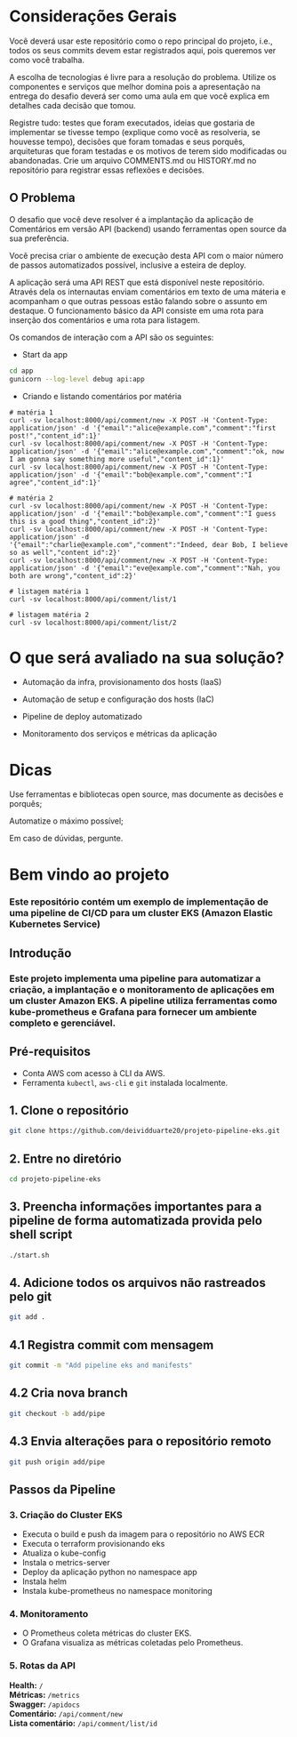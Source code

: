 # Considerações Gerais

Você deverá usar este repositório como o repo principal do projeto, i.e., todos os seus commits devem estar registrados aqui, pois queremos ver como você trabalha.

A escolha de tecnologias é livre para a resolução do problema. Utilize os componentes e serviços que melhor domina pois a apresentação na entrega do desafio deverá ser como uma aula em que você explica em detalhes cada decisão que tomou.

Registre tudo: testes que foram executados, ideias que gostaria de implementar se tivesse tempo (explique como você as resolveria, se houvesse tempo), decisões que foram tomadas e seus porquês, arquiteturas que foram testadas e os motivos de terem sido modificadas ou abandonadas. Crie um arquivo COMMENTS.md ou HISTORY.md no repositório para registrar essas reflexões e decisões.


## O Problema

O desafio que você deve resolver é a implantação da aplicação de Comentários em versão API (backend) usando ferramentas open source da sua preferência.

Você precisa criar o ambiente de execução desta API com o maior número de passos automatizados possível, inclusive a esteira de deploy.

A aplicação será uma API REST que está disponível neste repositório. Através dela os internautas enviam comentários em texto de uma máteria e acompanham o que outras pessoas estão falando sobre o assunto em destaque. O funcionamento básico da API consiste em uma rota para inserção dos comentários e uma rota para listagem.

Os comandos de interação com a API são os seguintes:

* Start da app

```bash
cd app
gunicorn --log-level debug api:app
```

* Criando e listando comentários por matéria

```
# matéria 1
curl -sv localhost:8000/api/comment/new -X POST -H 'Content-Type: application/json' -d '{"email":"alice@example.com","comment":"first post!","content_id":1}'
curl -sv localhost:8000/api/comment/new -X POST -H 'Content-Type: application/json' -d '{"email":"alice@example.com","comment":"ok, now I am gonna say something more useful","content_id":1}'
curl -sv localhost:8000/api/comment/new -X POST -H 'Content-Type: application/json' -d '{"email":"bob@example.com","comment":"I agree","content_id":1}'

# matéria 2
curl -sv localhost:8000/api/comment/new -X POST -H 'Content-Type: application/json' -d '{"email":"bob@example.com","comment":"I guess this is a good thing","content_id":2}'
curl -sv localhost:8000/api/comment/new -X POST -H 'Content-Type: application/json' -d '{"email":"charlie@example.com","comment":"Indeed, dear Bob, I believe so as well","content_id":2}'
curl -sv localhost:8000/api/comment/new -X POST -H 'Content-Type: application/json' -d '{"email":"eve@example.com","comment":"Nah, you both are wrong","content_id":2}'

# listagem matéria 1
curl -sv localhost:8000/api/comment/list/1

# listagem matéria 2
curl -sv localhost:8000/api/comment/list/2
```


# O que será avaliado na sua solução?

* Automação da infra, provisionamento dos hosts (IaaS)

* Automação de setup e configuração dos hosts (IaC)

* Pipeline de deploy automatizado

* Monitoramento dos serviços e métricas da aplicação


# Dicas

Use ferramentas e bibliotecas open source, mas documente as decisões e porquês;

Automatize o máximo possível;

Em caso de dúvidas, pergunte.


# Bem vindo ao projeto

### Este repositório contém um exemplo de implementação de uma pipeline de CI/CD para um cluster EKS (Amazon Elastic Kubernetes Service)

## Introdução

### Este projeto implementa uma pipeline para automatizar a criação, a implantação e o monitoramento de aplicações em um cluster Amazon EKS. A pipeline utiliza ferramentas como kube-prometheus e Grafana para fornecer um ambiente completo e gerenciável.

## Pré-requisitos

* Conta AWS com acesso à CLI da AWS.
* Ferramenta `kubectl`, `aws-cli` e `git` instalada localmente.

## 1. Clone o repositório
```bash
git clone https://github.com/deividduarte20/projeto-pipeline-eks.git
```

## 2. Entre no diretório
```bash
cd projeto-pipeline-eks
```

## 3. Preencha informações importantes para a pipeline de forma automatizada provida pelo shell script 
```bash
./start.sh
```

## 4. Adicione todos os arquivos não rastreados pelo git
```bash
git add .
```
## 4.1 Registra commit com mensagem
```bash
git commit -m "Add pipeline eks and manifests"
```
## 4.2 Cria nova branch
```bash
git checkout -b add/pipe
```
## 4.3 Envia alterações para o repositório remoto
```bash
git push origin add/pipe
```

## Passos da Pipeline

### 3. Criação do Cluster EKS

* Executa o build e push da imagem para o repositório no AWS ECR
* Executa o terraform provisionando eks
* Atualiza o kube-config
* Instala o metrics-server
* Deploy da aplicação python no namespace app
* Instala helm
* Instala kube-prometheus no namespace monitoring

### 4. Monitoramento

* O Prometheus coleta métricas do cluster EKS.
* O Grafana visualiza as métricas coletadas pelo Prometheus.

### 5. Rotas da API

**Health:** `/` </br>
**Métricas:** `/metrics`</br>
**Swagger:** `/apidocs` </br>
**Comentário:** `/api/comment/new` </br>
**Lista comentário:** `/api/comment/list/id` </br> 

